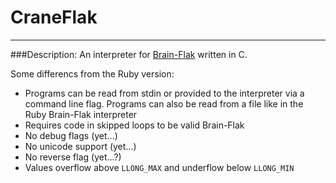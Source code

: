 # CraneFlak

---
###Description:
An interpreter for [Brain-Flak](https://github.com/DJMcMayhem/Brain-Flak) written in C.

Some differencs from the Ruby version:
* Programs can be read from stdin or provided to the interpreter via a command line flag.
	Programs can also be read from a file like in the Ruby Brain-Flak interpreter
* Requires code in skipped loops to be valid Brain-Flak
* No debug flags (yet...)
* No unicode support (yet...)
* No reverse flag (yet...?)
* Values overflow above `LLONG_MAX` and underflow below `LLONG_MIN`
